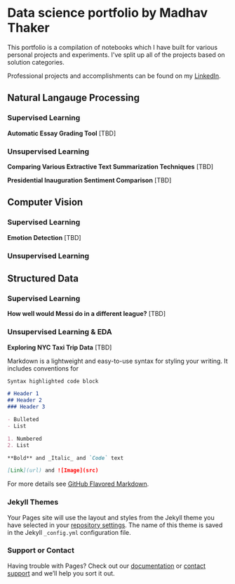 # Data science portfolio by Madhav Thaker

This portfolio is a compilation of notebooks which I have built for various personal projects and experiments. I've split up all of the projects based on solution categories.

Professional projects and accomplishments can be found on my [LinkedIn](https://www.linkedin.com/in/madhavthaker/).


## Natural Langauge Processing 

### Supervised Learning

**Automatic Essay Grading Tool**
[TBD]

### Unsupervised Learning 

**Comparing Various Extractive Text Summarization Techniques**
[TBD]

**Presidential Inauguration Sentiment Comparison**
[TBD]

## Computer Vision

### Supervised Learning 

**Emotion Detection**
[TBD]

### Unsupervised Learning

## Structured Data

### Supervised Learning

**How well would Messi do in a different league?**
[TBD]

### Unsupervised Learning & EDA

**Exploring NYC Taxi Trip Data**
[TBD]



Markdown is a lightweight and easy-to-use syntax for styling your writing. It includes conventions for

```markdown
Syntax highlighted code block

# Header 1
## Header 2
### Header 3

- Bulleted
- List

1. Numbered
2. List

**Bold** and _Italic_ and `Code` text

[Link](url) and ![Image](src)
```

For more details see [GitHub Flavored Markdown](https://guides.github.com/features/mastering-markdown/).

### Jekyll Themes

Your Pages site will use the layout and styles from the Jekyll theme you have selected in your [repository settings](https://github.com/madhavthaker/Madhav-Thaker/settings). The name of this theme is saved in the Jekyll `_config.yml` configuration file.

### Support or Contact

Having trouble with Pages? Check out our [documentation](https://help.github.com/categories/github-pages-basics/) or [contact support](https://github.com/contact) and we’ll help you sort it out.
